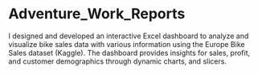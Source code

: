 # Adventure_Work_Reports
I designed and developed an interactive Excel dashboard to analyze and visualize bike sales data with various information using the Europe Bike Sales dataset (Kaggle). The dashboard provides insights for sales, profit, and customer demographics through dynamic charts, and slicers.
